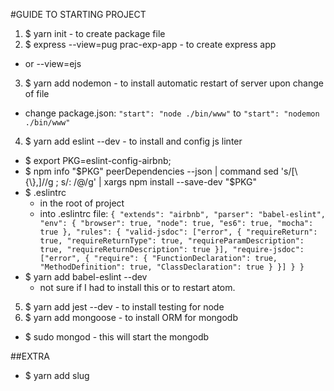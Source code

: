 #GUIDE TO STARTING PROJECT

1) $ yarn init - to create package file
2) $ express --view=pug prac-exp-app - to create express app
  - or --view=ejs
3) $ yarn add nodemon - to install automatic restart of server upon change of file
  - change package.json: `"start": "node ./bin/www"` to `"start": "nodemon ./bin/www"`
4) $ yarn add eslint --dev - to install and config js linter
  - $ export PKG=eslint-config-airbnb;
  - $ npm info "$PKG" peerDependencies --json | command sed 's/[\{\},]//g ; s/: /@/g' | xargs npm install --save-dev "$PKG"
  - $ .eslintrc
    - in the root of project
    - into .eslintrc file: `{
          "extends": "airbnb",
          "parser": "babel-eslint",
          "env": {
            "browser": true,
            "node": true,
            "es6": true,
            "mocha": true
          },
          "rules": {
            "valid-jsdoc": ["error", {
              "requireReturn": true,
              "requireReturnType": true,
              "requireParamDescription": true,
              "requireReturnDescription": true
            }],
            "require-jsdoc": ["error", {
                "require": {
                    "FunctionDeclaration": true,
                    "MethodDefinition": true,
                    "ClassDeclaration": true
                }
            }]
          }
        }`
  - $ yarn add babel-eslint --dev
    - not sure if I had to install this or to restart atom.
5) $ yarn add jest --dev - to install testing for node
6) $ yarn add mongoose - to install ORM for mongodb
  - $ sudo mongod - this will start the mongodb


##EXTRA
- $ yarn add slug

